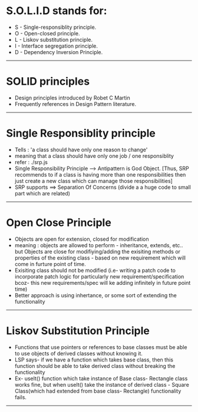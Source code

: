 # S.O.L.I.D stands for:

- S - Single-responsiblity principle.
- O - Open-closed principle.
- L - Liskov substitution principle.
- I - Interface segregation principle.
- D - Dependency Inversion Principle.

---

# SOLID principles

- Design principles introduced by Robet C Martin
- Frequently references in Design Pattern literature.

---

# Single Responsiblity principle

- Tells : 'a class should have only one reason to change'
- meaning that a class should have only one job / one responsiblity
- refer : ./srp.js
- Single Responsibility Principle --> Antipattern is God Object. [Thus, SRP recommends to if a class is having more than one responsibilities then just create a new class which can manage those responsibilities]
- SRP supports ==> Separation Of Concerns (divide a a huge code to small part which are related)

---

# Open Close Principle

- Objects are open for extension, closed for modification
- meaning : objects are allowed to perform - inheritance, extends, etc.. but Objects are close for modifiying/adding the exisiting methods or properties of the existing class - based on new requirement which will come in furture point of time.
- Exisiting class should not be modified (i.e- writing a patch code to incorporate patch logic for particularly new requirement/specification bcoz- this new requirements/spec will ke adding infinitely in future point time)
- Better approach is using inhertance, or some sort of extending the functionality

---

# Liskov Substitution Principle

- Functions that use pointers or references to base classes must be able to use objects of derived classes without knowing it.
- LSP says- if we have a function which takes base class, then this function should be able to take derived class without breaking the functionality
- Ex- useIt() function which take instance of Base class- Rectangle class works fine, but when useIt() take the instance of derived class - Square Class(which had extended from base class- Rectangle) functionality fails.

---
